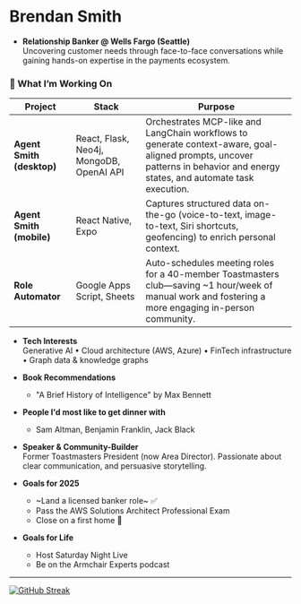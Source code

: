 # Brendan Smith

- **Relationship Banker @ Wells Fargo (Seattle)**  
  Uncovering customer needs through face-to-face conversations while gaining hands-on expertise in the payments ecosystem.

### 🔧  What I’m Working On
| Project | Stack | Purpose |
|---------|-------|---------|
| **Agent Smith (desktop)** | React, Flask, Neo4j, MongoDB, OpenAI API | Orchestrates MCP-like and LangChain workflows to generate context-aware, goal-aligned prompts, uncover patterns in behavior and energy states, and automate task execution. |
| **Agent Smith (mobile)** | React Native, Expo | Captures structured data on-the-go (voice-to-text, image-to-text, Siri shortcuts, geofencing) to enrich personal context. |
| **Role Automator** | Google Apps Script, Sheets | Auto-schedules meeting roles for a 40-member Toastmasters club—saving ~1 hour/week of manual work and fostering a more engaging in-person community. |

- **Tech Interests**  
  Generative AI • Cloud architecture (AWS, Azure) • FinTech infrastructure • Graph data & knowledge graphs

- **Book Recommendations**
  - "A Brief History of Intelligence" by Max Bennett
 
- **People I'd most like to get dinner with**
  - Sam Altman, Benjamin Franklin, Jack Black

- **Speaker & Community-Builder**  
  Former Toastmasters President (now Area Director). Passionate about clear communication, and persuasive storytelling.

- **Goals for 2025**  
  - ~Land a licensed banker role~ ✅
  - Pass the AWS Solutions Architect Professional Exam
  - Close on a first home 🏡

- **Goals for Life**
  - Host Saturday Night Live
  - Be on the Armchair Experts podcast

---

[![GitHub Streak](https://github-readme-streak-stats.herokuapp.com?user=brendobrendo)](https://git.io/streak-stats)
